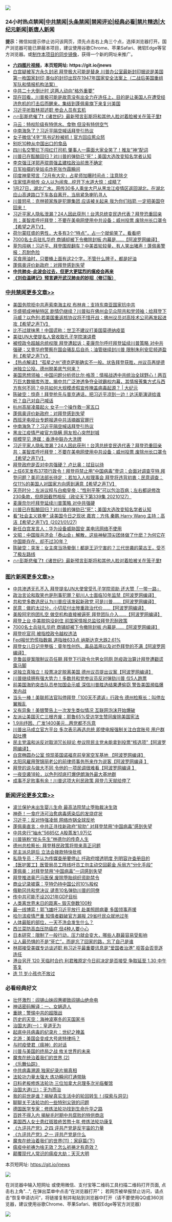 ![](https://raw.githubusercontent.com/fqnews/bnews/master/64photo/fqnews-qr.jpg)

<div id="tt">
<h3>24小时热点禁闻|<a href="#%E4%B8%AD%E5%85%B1%E7%A6%81%E9%97%BB%E6%9B%B4%E5%A4%9A%E6%96%87%E7%AB%A0">中共禁闻</a>|<a href="#%E5%9B%BE%E7%89%87%E6%96%B0%E9%97%BB%E6%9B%B4%E5%A4%9A%E6%96%87%E7%AB%A0">头条禁闻</a>|<a href="#%E6%96%B0%E9%97%BB%E8%AF%84%E8%AE%BA%E6%9B%B4%E5%A4%9A%E6%96%87%E7%AB%A0">禁闻评论|<a href="#%E5%BF%85%E7%9C%8B%E7%BB%8F%E5%85%B8%E5%A5%BD%E6%96%87">经典必看|<a href="/video.md#%E7%A6%81%E7%89%87%E7%B2%BE%E9%80%89">禁片精选</a>|<a href="https://github.com/fqnews/djy/blob/master/gb/nf1351518.md#1">大纪元新闻</a>|<a href="https://github.com/fqnews/ntdtv/blob/master/gb/prog204.md#1">新唐人新闻</a></h3>
<div><b>提示：</b>微信如提示停止访问该网页，须先点击右上角三个点，选择浏览器打开。国产浏览器可能已屏蔽本项目，建议使用谷歌Chrome、苹果Safari、微软Edge等官方浏览器。或<a href="https://github.com/fqnews/bnews/blob/master/%E5%88%B6%E4%BD%9Cgit%E7%A6%81%E9%97%BB%E9%95%9C%E5%83%8F.md">制作本项目的同步镜像</a>，获得一个新的网址来推广。</div>
<ul>
<li><b><a href="http://d1.bdrive.tk/64.mp4" target="_blank">六四图片视频</a>，本页短网址: https://git.io/jnews</b></li>
<li><a href="/bannedvideo/20210128/1476256.md">白宫疑被军方永久封闭 拜登极大可能是替身 川普办公室最新封印据说是美国第一枚国家封印 类似的封印出现在1947年国家安全法案上（二战后美国重组军队和情报机构法案）</a></li>
<li><a href="/cbnews/20210128/1476285.md">中共二十大倒计时 这两人动向“格外重要”</a></li>
<li><a href="/bannedvideo/20210128/1476557.md">现在回看，川普极可能是故意没有出全力在连任上，目的是让美国人在遭受经济危机的打击后而醒来，集结到蓬佩奥旗下来复兴美国</a></li>
<li><a href="/headline/20210128/1476284.md">习近平听取林郑述职 参会人员有玄机</a></li>
<li><a href="/cbnews/20210128/1476360.md">🔥🔥彭斯悲催了❗《诸世纪》最新预言彭斯将和其他人脸对着脸被关在笼子里❗</a></li>
<li><a href="/cbnews/20210128/1476247.md">马云：特权阶级有特供水、食物 但没有特供空气</a></li>
<li><a href="/cbnews/20210128/1476638.md">中南海急了？习近平隔空喊话拜登引热议</a></li>
<li><a href="/cbnews/20210128/1476294.md">女子微信"4字"骂书记秒被抓！官方回应惹众怒</a></li>
<li><a href="/cnnews/20210128/1476653.md">别吃10种从中国出口的食品</a></li>
<li><a href="/comments/20210128/1476500.md">四川名交警拦下闯红灯司机 肇事人一露面大家全笑了！推友”神“配词</a></li>
<li><a href="/cbnews/20210128/1476402.md">川普已在酝酿回归？对川普的弹劾已“死”；美国大选改变知名学者认知</a></li>
<li><a href="/comments/20210128/1476331.md">李克强汪洋郭声琨周强孟建柱政治前景不确定</a></li>
<li><a href="/cnnews/20210128/1476337.md">日军拍摄的皇姑屯炸死张作霖瞬间</a></li>
<li><a href="/lifebaike/20210128/1476518.md">印度神童预言「2月有大灾」占星师加曝时间点：注意除夕</a></li>
<li><a href="/cnnews/20210128/1476275.md">住家怪声频传 众人以为闹鬼…挖开下水道大惊：成精了</a></li>
<li><a href="/bannedvideo/20210128/1476634.md">1月27日，湖北广水。网传30多人乘坐大巴从黑龙江疫情区返回湖北，在湖北应山高速路口下车各自离开，当局紧急喇叭寻人</a></li>
<li><a href="/bannedvideo/20210128/1476416.md">川普怒吼：克林顿家族是犯罪集团 应该被关起来  我为你们挡箭  一定把美国夺回来！</a></li>
<li><a href="/cbnews/20210128/1476533.md">习近平家人隐私泄漏？24人因此获刑！台湾总统变民选代表？拜登恐重回亲共；美智库呼吁拜登：不要在美电网使用中共设备；威州投票 废除州长口罩令【希望之声TV】</a></li>
<li><a href="/health/20210128/1476303.md">荷尔蒙旺盛的男性，大多有3个“特点”，占一个就偷笑了，看看吧</a></li>
<li><a href="/topimagenews/20210128/1476606.md">7000名士兵驻扎华府 商铺却被下令撤除封板 内幕是……【阿波罗网编译】</a></li>
<li><a href="/bannedvideo/20210128/1476516.md">草包闯祸！习近平、拜登围观翻车？中美首轮较量，有人笑出猪声！蓬佩奥警报：忍耐危险</a></li>
<li><a href="/lifebaike/20210128/1476439.md">买食用油时，只要桶上面有这2个字，不管什么牌子，都是好油</a></li>
<li><a href="/cbnews/20210128/1476643.md">蓬佩奥评价新政府：对拜登感到失望</a></li>
<li><b><a href="/comments/20200211/1275071.md" target="_blank">中共肺炎-此波会过去，但更大更猛烈的瘟疫会再来</a></b></li>
<li><b><a href="/comments/20200207/1272816.md" target="_blank">《刘伯温碑记》预言避开武汉肺炎的妙招（修订版）</a></b></li>
</ul>
</div>

<div class="catlist">
<h3><a href="/cbnews/" target="_blank">中共禁闻</a><span><a href="/cbnews/" target="_blank" rel="nofollow">更多文章>></a></span></h3>
<ul>
<li><a href="/cbnews/20210129/1476907.md" target="_blank">美国务院拒中共声索南海主权 布林肯：支持东南亚国家抗中共</a></li>
<li><a href="/cbnews/20210129/1476875.md" target="_blank">华盛顿成神秘特区 剧情仍继续？川普拟在佛州会见众院共和党领袖；给拜登下马威？以色列:若美国重返核协议将不惜开战；佛州议员对高技术公司再发起进攻【希望之声TV】</a></li>
<li><a href="/cbnews/20210129/1476835.md" target="_blank">比不过就抹黑！中国谎称：世卫不建议打美国莫德纳疫苗</a></li>
<li><a href="/cbnews/20210128/1476794.md" target="_blank">美驻UN大使提名人曾收取孔子学院演讲费</a></li>
<li><a href="/cbnews/20210128/1476740.md" target="_blank">被控政令超越总统权限 拜登遭起诉；麦康奈尔呼吁拜登延续川普策略 对中共强硬；又壹华府警察在国会骚乱后自杀；油管继续封川普 限制朱利安尼频道盈利【希望之声TV】</a></li>
<li><a href="/cbnews/20210128/1476732.md" target="_blank">【热点解读】“孤星之州”德克萨斯确实不一般。状告拜登获胜，州议员再提德洲独立公投。德州脱美底气何来？</a></li>
<li><a href="/cbnews/20210128/1476728.md" target="_blank">美国思想领袖：中国问题分析师比尔·格茨：情报战透中共统治全球野心！两百万巨大数据库外泄，揭中共广泛渗透争夺全球霸权内幕，其情报蒐集方式与西方有何不同？中共如何大规模虚假宣传掩盖病毒起源？ | 大纪元</a></li>
<li><a href="/cbnews/20210128/1476694.md" target="_blank">陈破空：惊奇！拜登抢先与普京通话，把习近平凉到一边！达沃斯演讲给谁听？自己对自己喊话</a></li>
<li><a href="/cbnews/20210128/1476685.md" target="_blank">杭州高层凌晨起火 女子一个操作救一家五口</a></li>
<li><a href="/cbnews/20210128/1476643.md" target="_blank">蓬佩奥评价新政府：对拜登感到失望</a></li>
<li><a href="/cbnews/20210128/1476605.md" target="_blank">西班牙电视台专题报道中共活摘器官罪行</a></li>
<li><a href="/cbnews/20210128/1476638.md" target="_blank">中南海急了？习近平隔空喊话拜登引热议</a></li>
<li><a href="/cbnews/20210128/1476595.md" target="_blank">黑龙江疫情严峻官方隐瞒 网友担心突然封城</a></li>
<li><a href="/cbnews/20210128/1476544.md" target="_blank">规模罕见 港媒：香港中联办大洗牌</a></li>
<li><a href="/cbnews/20210128/1476533.md" target="_blank">习近平家人隐私泄漏？24人因此获刑！台湾总统变民选代表？拜登恐重回亲共；美智库呼吁拜登：不要在美电网使用中共设备；威州投票 废除州长口罩令【希望之声TV】</a></li>
<li><a href="/cbnews/20210128/1476530.md" target="_blank">拜登政府是否对中共强硬？ 卢比奥：拭目以待</a></li>
<li><a href="/cbnews/20210128/1476487.md" target="_blank">上任6天发布37项行政令！拜登将禁止用“中国病毒”壹词；会面对调查亨特.拜登问题？美司法部长待定  ；若加入人权理事会  拜登将违背初衷；民意调查：仅11%的美国人对国家方向感到满意【希望之声TV】</a></li>
<li><a href="/cbnews/20210128/1476479.md" target="_blank">天亮时分：左派议程与白痴皇帝；“性别平等”可以包治百病；左右都说修改230条款，但原因截然相反（政论天下第339集 20210127）</a></li>
<li><a href="/cbnews/20210128/1476428.md" target="_blank">麦康奈尔吁拜登延续川普策略 对中共强硬</a></li>
<li><a href="/cbnews/20210128/1476402.md" target="_blank">川普已在酝酿回归？对川普的弹劾已“死”；美国大选改变知名学者认知</a></li>
<li><a href="/cbnews/20210128/1476384.md" target="_blank">看”社会主义铁拳“  读美国今日之现状   嘉宾：方伟 秦鹏  Harry Wang   主持：高洁【希望之声TV】(2021/01/27)</a></li>
<li><a href="/cbnews/20210128/1476372.md" target="_blank">新任白宫发言人：华为设备威胁国安 美电讯网络不使用</a></li>
<li><a href="/cbnews/20210128/1476367.md" target="_blank">文昭：中国版共济会「泰山会」解散，这些神秘顶尖团体做了什麽？为何它在中国能存在、却不过30年？</a></li>
<li><a href="/cbnews/20210128/1476366.md" target="_blank">陈破空：突发：女主席当场晕倒！都是王沪宁害的？三代世袭的蒙古王，受不了极左路线</a></li>
<li><a href="/cbnews/20210128/1476360.md" target="_blank">🔥🔥彭斯悲催了❗《诸世纪》最新预言彭斯将和其他人脸对着脸被关在笼子里❗</a></li>

</ul>
</div>
<div class="catlist">
<h3><a href="/topimagenews/" target="_blank">图片新闻</a><span><a href="/topimagenews/" target="_blank" rel="nofollow">更多文章>></a></span></h3>
<ul>
<li><a href="/topimagenews/20210129/1476896.md" target="_blank">中共渗透无孔不入 拜登提名UN大使曾受孔子学院资助 还大赞「一带一路」</a></li>
<li><a href="/topimagenews/20210129/1476863.md" target="_blank">政治言论和取笑也是刑事犯罪？挺川人士面临10年监禁【阿波罗网编译】</a></li>
<li><a href="/topimagenews/20210128/1476745.md" target="_blank">共和党多数选民认为川普应该发起新政党 可是川普……【阿波罗网编译】</a></li>
<li><a href="/topimagenews/20210128/1476730.md" target="_blank">民意：做的太过分，小切尼付出惨重政治代价……【阿波罗网编译】</a></li>
<li><a href="/topimagenews/20210128/1476683.md" target="_blank">美股阿宅抱团扎空 做空机构直接被逼死 拜登团队介入……【阿波罗网编译】</a></li>
<li><a href="/topimagenews/20210128/1476669.md" target="_blank">拜登上台 中美脱钩没刹住 前国家情报总监驳拜登忍耐政策</a></li>
<li><a href="/topimagenews/20210128/1476606.md" target="_blank">7000名士兵驻扎华府 商铺却被下令撤除封板 内幕是……【阿波罗网编译】</a></li>
<li><a href="/topimagenews/20210128/1476389.md" target="_blank">拜登吃官司 被指控政令越权违法</a></li>
<li><a href="/topimagenews/20210128/1476293.md" target="_blank">Fed报忧恐慌指数飙 道指挫633点 纳斯达克大跌2.61%</a></li>
<li><a href="/topimagenews/20210127/1476048.md" target="_blank">拜登女儿日记完整版：童年性创伤、毒品滥用以及对乔拜登的不满【阿波罗网编译】</a></li>
<li><a href="/topimagenews/20210127/1476006.md" target="_blank">克鲁兹提案限制议员任期 拜登下行政令允男女同厕 防疫政治算计拜登遭戳谎露马脚</a></li>
<li><a href="/topimagenews/20210127/1475753.md" target="_blank">说独立真独立！投票决定脱离美国 德州议员提出议案【阿波罗网编译】</a></li>
<li><a href="/topimagenews/20210127/1475702.md" target="_blank">川普继续拥有强大势力！多数共和党参议员反对弹劾川普 仅5人跑票</a></li>
<li><a href="/topimagenews/20210127/1475681.md" target="_blank">前美国海豹突击队员参加国会示威 深信川普胜选结果遭偷窃 警告美国濒临爆发内战</a></li>
<li><a href="/topimagenews/20210127/1475648.md" target="_blank">当头一棒！美联邦法官叫停拜登「100天不遣返」行政令 德州检察长：叫停左翼叛乱</a></li>
<li><a href="/topimagenews/20210127/1475505.md" target="_blank">又有异象！美银警告上一次发生类似情况 互联网泡沫开始爆破</a></li>
<li><a href="/topimagenews/20210127/1475477.md" target="_blank">左派让美国灭亡三根齐废：耶鲁65%受访学生赞同废除美国宪法</a></li>
<li><a href="/topimagenews/20210127/1475461.md" target="_blank">1.9兆纾困、广发1400美元…两党都不乐意</a></li>
<li><a href="/topimagenews/20210126/1475306.md" target="_blank">川普出马成立官方平台 多次表示再选总统 即使电报强制关注白宫账号 用户群起吐槽</a></li>
<li><a href="/topimagenews/20210126/1475304.md" target="_blank">民主党温和派反对取消冗长辩论 参议院民主党未能拿到投票“核选项”【阿波罗网编译】</a></li>
<li><a href="/topimagenews/20210126/1475217.md" target="_blank">白宫椭圆办公室 惊现英国诺福克前皇家空军基地 【阿波罗网编译】</a></li>
<li><a href="/topimagenews/20210126/1475126.md" target="_blank">太阳风雇用贺锦丽老公的前律师事务所来作为说客【阿波罗网编译 】</a></li>
<li><a href="/topimagenews/20210126/1475041.md" target="_blank">拜登的说与做大不同 令他的一项民调很难看【阿波罗网编译 】</a></li>
<li><a href="/topimagenews/20210126/1474962.md" target="_blank">一夜空袭18轮，以色列彻底打爆伊朗海外最大基地群</a></li>
<li><a href="/topimagenews/20210126/1474941.md" target="_blank">成事不足败事有余！川普这项大利民政策 拜登几天就给停了</a></li>

</ul>
</div>
<div class="catlist">
<h3><a href="/comments/" target="_blank">新闻评论</a><span><a href="/comments/" target="_blank" rel="nofollow">更多文章>></a></span></h3>
<ul>
<li><a href="/comments/20210129/1476917.md" target="_blank">波兰保护未出生婴儿生命 最高法院禁止堕胎裁决生效</a></li>
<li><a href="/comments/20210129/1476916.md" target="_blank">神奇！一食疗汤可治愈病毒感染后的发烧症状</a></li>
<li><a href="/comments/20210129/1476905.md" target="_blank">习近平：反对恃强凌弱 网络炸锅全球反呛</a></li>
<li><a href="/comments/20210129/1476904.md" target="_blank">蓬佩奥直言：中共正寻找新政府“软肋” 对拜登禁用“中国病毒”感到失望</a></li>
<li><a href="/comments/20210129/1476900.md" target="_blank">中共央行“抽水”5685亿 A股蒸发1.9万亿</a></li>
<li><a href="/comments/20210129/1476894.md" target="_blank">川普铁粉“枕头先生”林德尔的传奇人生</a></li>
<li><a href="/comments/20210129/1476893.md" target="_blank">德州总检察长: 拜登移民政策将带来真正问题</a></li>
<li><a href="/comments/20210129/1476888.md" target="_blank">民主派总辞后 立法会拨款特快批核</a></li>
<li><a href="/comments/20210129/1476887.md" target="_blank">私隐专员：不认为传媒查册要停止 吁政府增透明度 列明容许查册目的</a></li>
<li><a href="/comments/20210129/1476886.md" target="_blank">【医护罢工】医管局员工阵线吁员工勿主动交回薪金 斥局方“分化手段”</a></li>
<li><a href="/comments/20210129/1476878.md" target="_blank">蓬佩奥：对拜登禁用“中国病毒”一词感到失望</a></li>
<li><a href="/comments/20210129/1476877.md" target="_blank">拜登推进奥巴马医保 废除堕胎组织资助禁令</a></li>
<li><a href="/comments/20210129/1476876.md" target="_blank">商业记录披露：亨特仍持中国公司10%股权</a></li>
<li><a href="/comments/20210129/1476870.md" target="_blank">俄勒冈共和党决议 谴责10名弹劾川普的同僚</a></li>
<li><a href="/comments/20210129/1476869.md" target="_blank">传中共可能不设2021年GDP目标</a></li>
<li><a href="/comments/20210129/1476868.md" target="_blank">人类离世界末日的距离~ 毁灭倒数100秒</a></li>
<li><a href="/comments/20210129/1476866.md" target="_blank">最一线博弈！郭飞雄吁习近平放行 赴美照顾病妻 多国领事声援</a></li>
<li><a href="/comments/20210129/1476865.md" target="_blank">哈尔滨疫情严重 知情者戳破官方漏报 29省吁民众就地过年</a></li>
<li><a href="/comments/20210129/1476852.md" target="_blank">人体最脏的部位，一天不洗会发生什么？</a></li>
<li><a href="/comments/20210129/1476851.md" target="_blank">西兰菜防高血压防癌症 但4种人要小心</a></li>
<li><a href="/comments/20210129/1476850.md" target="_blank">日本研究：限制了一般行动，压力就会变大，哪些人群最容易受影响</a></li>
<li><a href="/comments/20210129/1476849.md" target="_blank">让人最恐惧的不是“死亡”，而是忘了回家的路，忘了自己是谁</a></li>
<li><a href="/comments/20210129/1476827.md" target="_blank">林郑接受美媒专访谈述职 称习近平最重要讯息是“爱国者治港” 拒答会否竞逐连任</a></li>
<li><a href="/comments/20210129/1476825.md" target="_blank">港台另开 120 天临时合约 利君雅原定今日前决定是否接受 争取延至 1.30 中午答复</a></li>
<li><a href="/comments/20210129/1476824.md" target="_blank">连 11 岁小孩也不放过</a></li>

</ul>
</div>

<div class="catlist">
<h3>必看经典好文</h3>
<ul>
<li><a href="/cbnews/20200727/1366904.md" target="_blank">壮怀激烈：阎锡山妹阎惠卿致阎锡山绝命电</a></li>
<li><a href="/comments/20200609/1342224.md" target="_blank">神话密码解译：一、女娲造人</a></li>
<li><a href="/comments/20200717/1362287.md" target="_blank">重磅：警惕中共的超限战</a></li>
<li><a href="/tculture/xiulian/20170318/732480.md" target="_blank">历史的天空：海神波塞冬的天国家书</a></li>
<li><a href="/cbnews/20180307/911097.md" target="_blank">治国大道(一)：皇道无为</a></li>
<li><a href="/comments/20200702/1354076.md" target="_blank">起底中共病毒的纪录片：世纪之掩盖</a></li>
<li><a href="/comments/20200712/1359488.md" target="_blank">北游：美国会变成大号底特律吗？</a></li>
<li><a href="/comments/20200327/1301424.md" target="_blank">与时疫使君（瘟神）的对话</a></li>
<li><a href="/comments/20200908/1392488.md" target="_blank">川普与美国的终局之战 攸关世界的未来</a></li>
<li><a href="/topimagenews/20180520/944940.md" target="_blank">魔鬼在统治着我们的世界 (2)</a></li>
<li><a href="/comments/20200527/783191.md" target="_blank">《乐舞仙踪》</a></li>
<li><a href="/ccpdope/20200412/1311165.md" target="_blank">中共病毒溯源 独家纪录片揭真相</a></li>
<li><a href="/cbnews/20200816/1381005.md" target="_blank">法轮功力量太强大 炼功瞬间打通带脉</a></li>
<li><a href="/comments/20200531/1337359.md" target="_blank">日料老板修炼法轮功 三位加拿大总理多次光临餐馆</a></li>
<li><a href="/cbnews/20180309/912114.md" target="_blank">治国大道(三)：无为而治</a></li>
<li><a href="/comments/20200715/1359453.md" target="_blank">我的前世是谁？揭秘真实生活中的轮回转生！(探索与洞见)</a></li>
<li><a href="/comments/20190417/1114875.md" target="_blank">聊聊关于法轮功的一些特别尖锐的问题</a></li>
<li><a href="/comments/20200607/783186.md" target="_blank">德国医学专家：修炼法轮功找到生命升华之路</a></li>
<li><a href="/lifebaike/20200711/1358994.md" target="_blank">百姓不得入内 揭秘毛时期中共腐败的特供商店</a></li>
<li><a href="/comments/20190126/1070164.md" target="_blank">美国西人女士患红斑狼疮苦熬十年 修炼法轮功康复</a></li>
<li><a href="/bookonline/20131116/201053.md" target="_blank">《九评共产党》之四 评共产党是反宇宙的力量</a></li>
<li><a href="/bookonline/20131116/201056.md" target="_blank">《九评共产党》之一 评共产党是什么</a></li>
<li><a href="/topimagenews/20180530/950691.md" target="_blank">魔鬼在统治着我们的世界(11)：家庭篇(下)</a></li>
<li><a href="/comments/20200502/1322275.md" target="_blank">瘟疫中祈祷为啥无效？怎么祈祷才有奇效？</a></li>
<li><a href="/comments/20200619/783185.md" target="_blank">颠覆现代人常识的瘟疫大劫：天灭大明</a></li>

</ul>
</div>

本页短网址: https://git.io/jnews

![](https://raw.githubusercontent.com/fqnews/bnews/master/64photo/fqnews-qr.jpg)

在浏览器中输入短网址 或使用微信、支付宝等二维码工具扫描二维码打开页面, 点击右上角"...", 在弹出菜单中点击“在浏览器打开”； 若网页被举报禁止访问，请点击“恢复申请访问”，将链接复制并粘贴到浏览器中打开（请不要使用QQ或360浏览器，建议使用谷歌Chrome、苹果Safari、微软Edge等官方浏览器）

![](https://raw.githubusercontent.com/fqnews/bnews/master/64photo/wx.jpg)